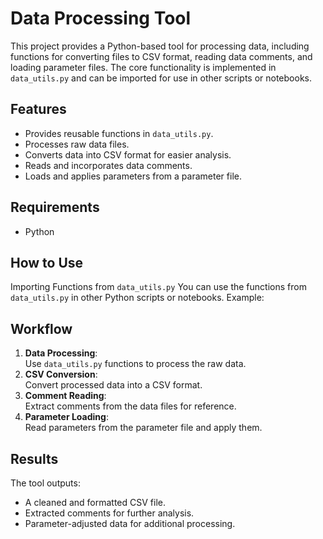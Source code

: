 # Data Processing Tool
This project provides a Python-based tool for processing data, including functions for converting files to CSV format, reading data comments, and loading parameter files. The core functionality is implemented in `data_utils.py` and can be imported for use in other scripts or notebooks.

## Features
- Provides reusable functions in `data_utils.py`.
- Processes raw data files.
- Converts data into CSV format for easier analysis.
- Reads and incorporates data comments.
- Loads and applies parameters from a parameter file.

## Requirements
- Python

## How to Use
Importing Functions from `data_utils.py`
You can use the functions from `data_utils.py` in other Python scripts or notebooks. Example:

## Workflow
1. **Data Processing**:  
   Use `data_utils.py` functions to process the raw data.
2. **CSV Conversion**:  
   Convert processed data into a CSV format.
3. **Comment Reading**:  
   Extract comments from the data files for reference.
4. **Parameter Loading**:  
   Read parameters from the parameter file and apply them.

## Results
The tool outputs:
- A cleaned and formatted CSV file.
- Extracted comments for further analysis.
- Parameter-adjusted data for additional processing.
